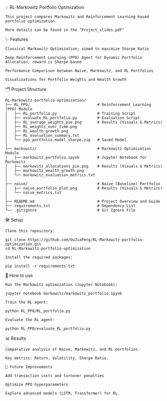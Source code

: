 💡 RL-Markowitz Portfolio Optimization

    This project compares Markowitz and Reinforcement Learning based portfolio optimization.

    More details can be found in the "Project_slides.pdf"

✨ Features

    Classical Markowitz Optimization; aimed to maximize Sharpe Ratio

    Deep Reinforcement Learning (PPO) Agent for Dynamic Portfolio Allocation, reward is Sharpe based

    Performance Comparison between Naive, Markowitz, and RL Portfolios

    Visualizations for Portfolio Weights and Wealth Growth

🗂 Project Structure

    RL-Markowitz-portfolio-optimization/  
    ├── RL_PPO/                              # Reinforcement Learning (PPO) Module  
    │   ├── RL_portfolio.py                  # Training Script  
    │   ├── evaluate_RL_portfolio.py         # Evaluation Script  
    │   ├── RL_average_weights_pie.png       # Results (Visuals & Metrics)  
    │   ├── RL_weights_over_time.png  
    │   ├── RL_wealth_growth.png  
    │   ├── RL_evaluation_summary.txt  
    │   └── ppo_portfolio_model_sharpe.zip   # Saved Model  
    │
    ├── markowitz/                           # Markowitz Optimization Module  
    │   ├── markowitz_portfolio.ipynb        # Jupyter Notebook for Markowitz  
    │   ├── markowitz_allocations_pie.png    # Results (Visuals & Metrics)  
    │   ├── markowitz_wealth_growth.png  
    │   └── markowitz_evaluation_metrics.txt 
    │  
    ├── naive/                               # Naive (Baseline) Portfolio  
    │   ├── naive_portfolio_plot.png         # Results (Visuals & Metrics)  
    │   └── naive_metrics.txt         
    │  
    ├── README.md                            # Project Overview and Guide  
    ├── requirements.txt                     # Dependency List  
    └── .gitignore                           # Git Ignore File  

🛠️ Setup

    Clone this repository:

    git clone https://github.com/OuJiaPeng/RL-Markowitz-portfolio-optimization.git  
    cd RL-Markowitz-portfolio-optimization

    Install the required packages:

    pip install -r requirements.txt

🚀 How to use

    Run the Markowitz optimization (Jupyter Notebook):

    jupyter notebook markowitz/markowitz_portfolio.ipynb

    Train the RL agent:

    python RL_PPO/RL_portfolio.py

    Evaluate the RL agent:

    python RL_PPO/evaluate_RL_portfolio.py

📊 Results

    Comparative analysis of Naive, Markowitz, and RL portfolios.

    Key metrics: Return, Volatility, Sharpe Ratio.

    📝 Future Improvements

    Add transaction costs and turnover penalties

    Optimize PPO hyperparameters

    Explore advanced models (LSTM, Transformer) for RL.

